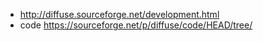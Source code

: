 - http://diffuse.sourceforge.net/development.html
- code https://sourceforge.net/p/diffuse/code/HEAD/tree/